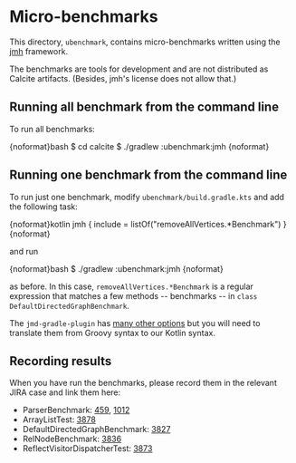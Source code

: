 <!--
{% comment %}
Licensed to the Apache Software Foundation (ASF) under one or more
contributor license agreements.  See the NOTICE file distributed with
this work for additional information regarding copyright ownership.
The ASF licenses this file to you under the Apache License, Version 2.0
(the "License"); you may not use this file except in compliance with
the License.  You may obtain a copy of the License at

http://www.apache.org/licenses/LICENSE-2.0

Unless required by applicable law or agreed to in writing, software
distributed under the License is distributed on an "AS IS" BASIS,
WITHOUT WARRANTIES OR CONDITIONS OF ANY KIND, either express or implied.
See the License for the specific language governing permissions and
limitations under the License.
{% endcomment %}
-->
# Micro-benchmarks

This directory, `ubenchmark`, contains micro-benchmarks written using
the [jmh](https://openjdk.java.net/projects/code-tools/jmh/) framework.

The benchmarks are tools for development and are not distributed as
Calcite artifacts. (Besides, jmh's license does not allow that.)

## Running all benchmark from the command line

To run all benchmarks:

{noformat}bash
$ cd calcite
$ ./gradlew :ubenchmark:jmh
{noformat}

## Running one benchmark from the command line

To run just one benchmark, modify `ubenchmark/build.gradle.kts` and add the
following task:

{noformat}kotlin
jmh {
    include = listOf("removeAllVertices.*Benchmark")
}
{noformat}

and run

{noformat}bash
$ ./gradlew :ubenchmark:jmh
{noformat}

as before. In this case, `removeAllVertices.*Benchmark` is a
regular expression that matches a few methods -- benchmarks -- in
`class DefaultDirectedGraphBenchmark`.

The `jmd-gradle-plugin` has
[many other options](https://github.com/melix/jmh-gradle-plugin#configuration-options)
but you will need to translate them from Groovy syntax to our Kotlin syntax.

## Recording results

When you have run the benchmarks, please record them in the relevant JIRA
case and link them here:

* ParserBenchmark:
  [459](https://issues.apache.org/jira/browse/CALCITE-459),
  [1012](https://issues.apache.org/jira/browse/CALCITE-1012)
* ArrayListTest:
  [3878](https://issues.apache.org/jira/browse/CALCITE-3878)
* DefaultDirectedGraphBenchmark:
  [3827](https://issues.apache.org/jira/browse/CALCITE-3827)
* RelNodeBenchmark:
  [3836](https://issues.apache.org/jira/browse/CALCITE-3836)
* ReflectVisitorDispatcherTest:
  [3873](https://issues.apache.org/jira/browse/CALCITE-3873)
